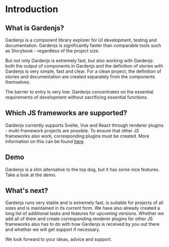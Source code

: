 # Introduction

## What is Gardenjs?

Gardenjs is a component library explorer for UI development, testing and documentation. Gardenjs is significantly faster than comparable tools such as Storybook - regardless of the project size.

But not only Gardenjs is extremely fast, but also working with Gardenjs: both the output of components in Gardenjs and the definition of stories with Gardenjs is very simple, fast and clear. For a clean project, the definition of stories and documentation are created separately from the components themselves.

The barrier to entry is very low: Gardenjs concentrates on the essential requirements of development without sacrificing essential functions.

## Which JS frameworks are supported?

Gardenjs currently supports Svelte, Vue and React through renderer plugins - multi-framework projects are possible. To ensure that other JS frameworks also work, corresponding plugins must be created. More information on this can be found <a href="/docs/add-frameworks">here</a>.

## Demo

Gardenjs is a slim alternative to the top dog, but it has some nice features. Take a look at the demo.

## What's next?

Gardenjs runs very stable and is extremely fast, is suitable for projects of all sizes and is maintained in its current form. We have also already created a long list of additional tasks and features for upcoming versions. Whether we add all of them and create corresponding renderer plugins for other JS frameworks also has to do with how Gardenjs is received by you out there and whether we will get support if necessary.

We look forward to your ideas, advice and support.
